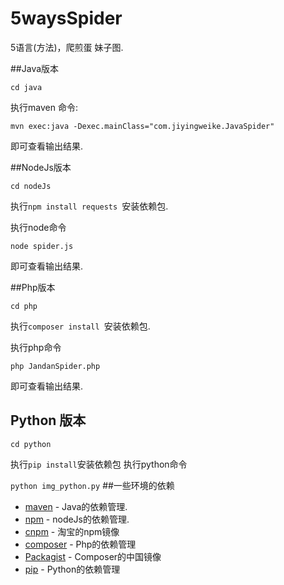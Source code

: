 # 5waysSpider
5语言(方法)，爬煎蛋 妹子图.

##Java版本

```cd java ```

执行maven 命令:

```mvn exec:java -Dexec.mainClass="com.jiyingweike.JavaSpider" ```

即可查看输出结果.

##NodeJs版本

```cd nodeJs ```

执行```npm install requests ```安装依赖包.

执行node命令

```node spider.js ```

即可查看输出结果.

##Php版本

```cd php ```

执行```composer install ```安装依赖包.

执行php命令

```php JandanSpider.php```

即可查看输出结果.

## Python 版本
`cd python`  

执行`pip install`安装依赖包
执行python命令  

`python img_python.py`
##一些环境的依赖

- [maven](https://maven.apache.org/) - Java的依赖管理.
- [npm](https://www.npmjs.com/) - nodeJs的依赖管理.
- [cnpm](http://npm.taobao.org/) - 淘宝的npm镜像
- [composer](https://getcomposer.org/) - Php的依赖管理
- [Packagist](http://pkg.phpcomposer.com/) - Composer的中国镜像
- [pip](https://pypi.python.org/pypi/pip/) - Python的依赖管理
